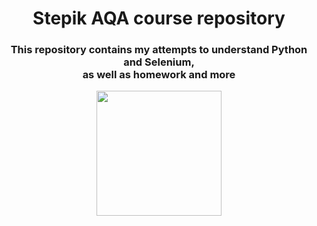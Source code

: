 <h1 align="center">Stepik AQA course repository</a> 
<h3 align="center">This repository contains my attempts to understand Python and Selenium, <br> as well as homework and more </h3>

<div id="header" align="center">
  <img src="https://media.giphy.com/media/coxQHKASG60HrHtvkt/giphy.gif" width="200"/>
</div>
